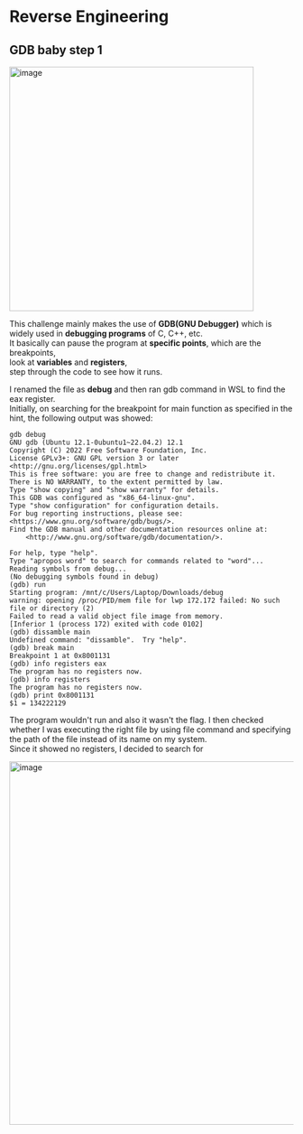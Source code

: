 # Reverse Engineering  

## GDB baby step 1  
<img width="433" alt="image" src="https://github.com/user-attachments/assets/9379e326-6df5-4f95-9129-1fc3e9c2aa90" />  

This challenge mainly makes the use of **GDB(GNU Debugger)** which is widely used in **debugging programs** of C, C++, etc.  
It basically can pause the program at **specific points**, which are the breakpoints,  
look at **variables** and **registers**,   
step through the code to see how it runs.  

I renamed the file as **debug** and then ran gdb command in WSL to find the eax register.  
Initially, on searching for the breakpoint for main function as specified in the hint, the following output was showed:  
```
gdb debug
GNU gdb (Ubuntu 12.1-0ubuntu1~22.04.2) 12.1
Copyright (C) 2022 Free Software Foundation, Inc.
License GPLv3+: GNU GPL version 3 or later <http://gnu.org/licenses/gpl.html>
This is free software: you are free to change and redistribute it.
There is NO WARRANTY, to the extent permitted by law.
Type "show copying" and "show warranty" for details.
This GDB was configured as "x86_64-linux-gnu".
Type "show configuration" for configuration details.
For bug reporting instructions, please see:
<https://www.gnu.org/software/gdb/bugs/>.
Find the GDB manual and other documentation resources online at:
    <http://www.gnu.org/software/gdb/documentation/>.

For help, type "help".
Type "apropos word" to search for commands related to "word"...
Reading symbols from debug...
(No debugging symbols found in debug)
(gdb) run
Starting program: /mnt/c/Users/Laptop/Downloads/debug
warning: opening /proc/PID/mem file for lwp 172.172 failed: No such file or directory (2)
Failed to read a valid object file image from memory.
[Inferior 1 (process 172) exited with code 0102]
(gdb) dissamble main
Undefined command: "dissamble".  Try "help".
(gdb) break main
Breakpoint 1 at 0x8001131
(gdb) info registers eax
The program has no registers now.
(gdb) info registers
The program has no registers now.
(gdb) print 0x8001131
$1 = 134222129  
```
The program wouldn't run and also it wasn't the flag. I then checked whether I was executing the right file by using file
command and specifying the path of the file instead of its name on my system.  
Since it showed no registers, I decided to search for 






<img width="644" alt="image" src="https://github.com/user-attachments/assets/0d8fa5bb-6202-4664-b8e0-44fa7f85581e" />
